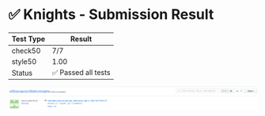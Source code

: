 # ✅ Knights - Submission Result

| Test Type | Result |
|-----------|--------|
| check50   | 7/7    |
| style50   | 1.00   |
| Status    | ✅ Passed all tests |

![Submission Result](knights_result.png)